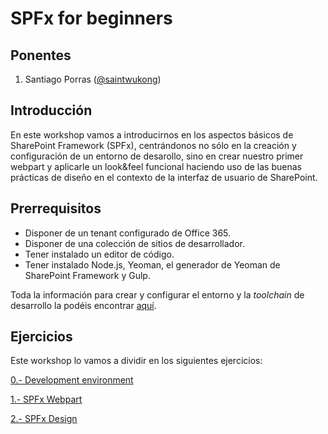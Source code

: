 # SPFx for beginners

## Ponentes
1. Santiago Porras ([@saintwukong](https://twitter.com/saintwukong))

## Introducción
En este workshop vamos a introducirnos en los aspectos básicos de SharePoint Framework (SPFx), centrándonos no sólo en la creación y configuración de un entorno de desarollo, sino en crear nuestro primer webpart y aplicarle un look&feel funcional haciendo uso de las buenas prácticas de diseño en el contexto de la interfaz de usuario de SharePoint. 

## Prerrequisitos
- Disponer de un tenant configurado de Office 365.
- Disponer de una colección de sitios de desarrollador.
- Tener instalado un editor de código.
- Tener instalado Node.js, Yeoman, el generador de Yeoman de SharePoint Framework y Gulp.

Toda la información para crear y configurar el entorno y la _toolchain_ de desarrollo la podéis encontrar [aquí](https://github.com/SharePoint/sp-dev-training-spfx-getting-started/blob/master/Lab.md).

## Ejercicios

Este workshop lo vamos a dividir en los siguientes ejercicios:

[0.- Development environment](./environment.md)

[1.- SPFx Webpart](./spfx-intro.md)

[2.- SPFx Design](./spfx-design.md)

